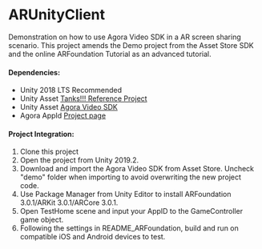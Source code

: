 # ARUnityClient
Demonstration on how to use Agora Video SDK in a AR screen sharing scenario. This project amends the Demo project from the Asset Store SDK and the online ARFoundation Tutorial as an advanced tutorial.

#### Dependencies:
- Unity 2018 LTS Recommended
- Unity Asset [Tanks!!! Reference Project](https://assetstore.unity.com/packages/essentials/tutorial-projects/tanks-reference-project-80165)
- Unity Asset [Agora Video SDK](https://assetstore.unity.com/packages/tools/video/agora-video-sdk-for-unity-134502)
- Agora AppId [Project page](https://console.agora.io/projects)

#### Project Integration:
1. Clone this project
2. Open the project from Unity 2019.2.  
3. Download and import the Agora Video SDK from Asset Store.  Uncheck "demo" folder when importing to avoid overwriting the new project code.
4. Use Package Manager from Unity Editor to install ARFoundation 3.0.1/ARKit 3.0.1/ARCore 3.0.1.
5. Open TestHome scene and input your AppID to the GameController game object.
6. Following the settings in README_ARFoundation, build and run on compatible iOS and Android devices to test.


